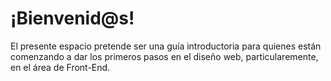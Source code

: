 # ¡Bienvenid@s!

El presente espacio pretende ser una guía introductoria para quienes están comenzando a dar los primeros pasos en el diseño web, particularemente, en el área de Front-End. 



